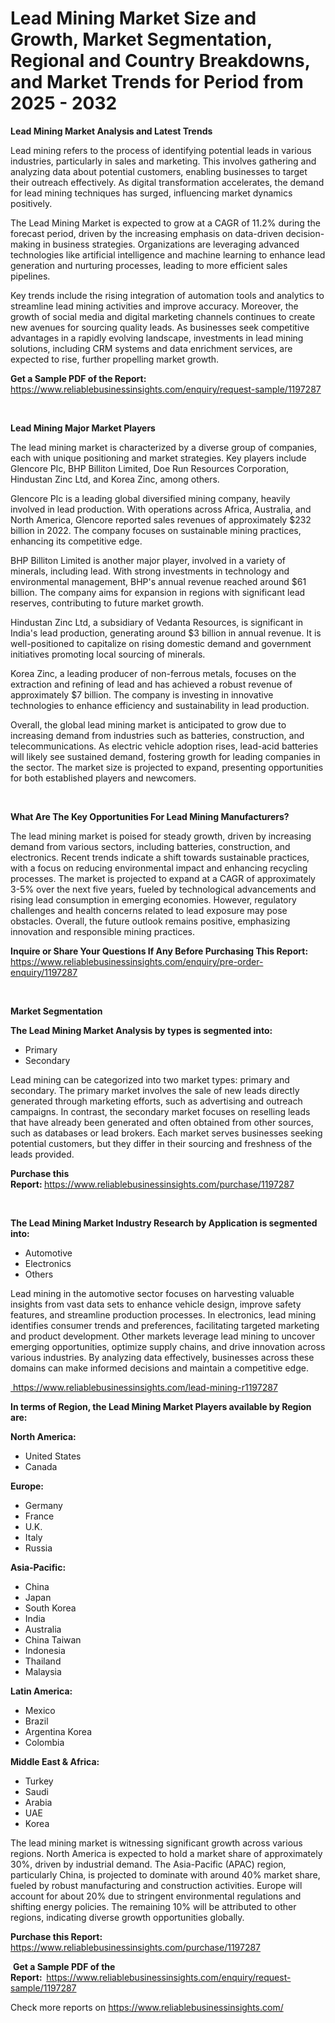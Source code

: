 <p><h1>Lead Mining Market Size and Growth, Market Segmentation, Regional and Country Breakdowns, and Market Trends for Period from 2025 -  2032</h1></p><p><strong>Lead Mining Market Analysis and Latest Trends</strong></p>
<p><p>Lead mining refers to the process of identifying potential leads in various industries, particularly in sales and marketing. This involves gathering and analyzing data about potential customers, enabling businesses to target their outreach effectively. As digital transformation accelerates, the demand for lead mining techniques has surged, influencing market dynamics positively.</p><p>The Lead Mining Market is expected to grow at a CAGR of 11.2% during the forecast period, driven by the increasing emphasis on data-driven decision-making in business strategies. Organizations are leveraging advanced technologies like artificial intelligence and machine learning to enhance lead generation and nurturing processes, leading to more efficient sales pipelines. </p><p>Key trends include the rising integration of automation tools and analytics to streamline lead mining activities and improve accuracy. Moreover, the growth of social media and digital marketing channels continues to create new avenues for sourcing quality leads. As businesses seek competitive advantages in a rapidly evolving landscape, investments in lead mining solutions, including CRM systems and data enrichment services, are expected to rise, further propelling market growth.</p></p>
<p><strong>Get a Sample PDF of the Report:&nbsp;</strong> <a href="https://www.reliablebusinessinsights.com/enquiry/request-sample/1197287?utm_campaign=2239&utm_medium=2&utm_source=Github&utm_content=ia&utm_term=01042025&utm_id=lead-mining">https://www.reliablebusinessinsights.com/enquiry/request-sample/1197287</a></p>
<p>&nbsp;</p>
<p><strong>Lead Mining Major Market Players</strong></p>
<p><p>The lead mining market is characterized by a diverse group of companies, each with unique positioning and market strategies. Key players include Glencore Plc, BHP Billiton Limited, Doe Run Resources Corporation, Hindustan Zinc Ltd, and Korea Zinc, among others.</p><p>Glencore Plc is a leading global diversified mining company, heavily involved in lead production. With operations across Africa, Australia, and North America, Glencore reported sales revenues of approximately $232 billion in 2022. The company focuses on sustainable mining practices, enhancing its competitive edge.</p><p>BHP Billiton Limited is another major player, involved in a variety of minerals, including lead. With strong investments in technology and environmental management, BHP's annual revenue reached around $61 billion. The company aims for expansion in regions with significant lead reserves, contributing to future market growth.</p><p>Hindustan Zinc Ltd, a subsidiary of Vedanta Resources, is significant in India's lead production, generating around $3 billion in annual revenue. It is well-positioned to capitalize on rising domestic demand and government initiatives promoting local sourcing of minerals.</p><p>Korea Zinc, a leading producer of non-ferrous metals, focuses on the extraction and refining of lead and has achieved a robust revenue of approximately $7 billion. The company is investing in innovative technologies to enhance efficiency and sustainability in lead production.</p><p>Overall, the global lead mining market is anticipated to grow due to increasing demand from industries such as batteries, construction, and telecommunications. As electric vehicle adoption rises, lead-acid batteries will likely see sustained demand, fostering growth for leading companies in the sector. The market size is projected to expand, presenting opportunities for both established players and newcomers.</p></p>
<p>&nbsp;</p>
<p><strong>What Are The Key Opportunities For Lead Mining Manufacturers?</strong></p>
<p><p>The lead mining market is poised for steady growth, driven by increasing demand from various sectors, including batteries, construction, and electronics. Recent trends indicate a shift towards sustainable practices, with a focus on reducing environmental impact and enhancing recycling processes. The market is projected to expand at a CAGR of approximately 3-5% over the next five years, fueled by technological advancements and rising lead consumption in emerging economies. However, regulatory challenges and health concerns related to lead exposure may pose obstacles. Overall, the future outlook remains positive, emphasizing innovation and responsible mining practices.</p></p>
<p><strong>Inquire or Share Your Questions If Any Before Purchasing This Report:</strong> <a href="https://www.reliablebusinessinsights.com/enquiry/pre-order-enquiry/1197287?utm_campaign=2239&utm_medium=2&utm_source=Github&utm_content=ia&utm_term=01042025&utm_id=lead-mining">https://www.reliablebusinessinsights.com/enquiry/pre-order-enquiry/1197287</a></p>
<p>&nbsp;</p>
<p><strong>Market Segmentation</strong></p>
<p><strong>The Lead Mining Market Analysis by types is segmented into:</strong></p>
<p><ul><li>Primary</li><li>Secondary</li></ul></p>
<p><p>Lead mining can be categorized into two market types: primary and secondary. The primary market involves the sale of new leads directly generated through marketing efforts, such as advertising and outreach campaigns. In contrast, the secondary market focuses on reselling leads that have already been generated and often obtained from other sources, such as databases or lead brokers. Each market serves businesses seeking potential customers, but they differ in their sourcing and freshness of the leads provided.</p></p>
<p><strong>Purchase this Report:&nbsp;</strong><a href="https://www.reliablebusinessinsights.com/purchase/1197287?utm_campaign=2239&utm_medium=2&utm_source=Github&utm_content=ia&utm_term=01042025&utm_id=lead-mining">https://www.reliablebusinessinsights.com/purchase/1197287</a></p>
<p>&nbsp;</p>
<p><strong>The Lead Mining Market Industry Research by Application is segmented into:</strong></p>
<p><ul><li>Automotive</li><li>Electronics</li><li>Others</li></ul></p>
<p><p>Lead mining in the automotive sector focuses on harvesting valuable insights from vast data sets to enhance vehicle design, improve safety features, and streamline production processes. In electronics, lead mining identifies consumer trends and preferences, facilitating targeted marketing and product development. Other markets leverage lead mining to uncover emerging opportunities, optimize supply chains, and drive innovation across various industries. By analyzing data effectively, businesses across these domains can make informed decisions and maintain a competitive edge.</p></p>
<p><a href="https://www.reliablebusinessinsights.com/lead-mining-r1197287?utm_campaign=2239&utm_medium=2&utm_source=Github&utm_content=ia&utm_term=01042025&utm_id=lead-mining">&nbsp;https://www.reliablebusinessinsights.com/lead-mining-r1197287</a></p>
<p><strong>In terms of Region, the Lead Mining Market Players available by Region are:</strong></p>
<p>
    <p> <strong> North America: </strong>
        <ul>
            <li>United States</li>
            <li>Canada</li>
        </ul>
        </p> 
    <p> <strong> Europe: </strong>
        <ul>
            <li>Germany</li>
            <li>France</li>
            <li>U.K.</li>
            <li>Italy</li>
            <li>Russia</li>
        </ul>
        </p> 
    <p> <strong> Asia-Pacific: </strong>
        <ul>
            <li>China</li>
            <li>Japan</li>
            <li>South Korea</li>
            <li>India</li>
            <li>Australia</li>
            <li>China Taiwan</li>
            <li>Indonesia</li>
            <li>Thailand</li>
            <li>Malaysia</li>
        </ul>
        </p> 
    <p> <strong> Latin America: </strong>
        <ul>
            <li>Mexico</li>
            <li>Brazil</li>
            <li>Argentina Korea</li>
            <li>Colombia</li>
        </ul>
        </p> 
    <p> <strong> Middle East & Africa: </strong>
        <ul>
            <li>Turkey</li>
            <li>Saudi</li>
            <li>Arabia</li>
            <li>UAE</li>
            <li>Korea</li>
        </ul>
    </p>
    </p>
<p><p>The lead mining market is witnessing significant growth across various regions. North America is expected to hold a market share of approximately 30%, driven by industrial demand. The Asia-Pacific (APAC) region, particularly China, is projected to dominate with around 40% market share, fueled by robust manufacturing and construction activities. Europe will account for about 20% due to stringent environmental regulations and shifting energy policies. The remaining 10% will be attributed to other regions, indicating diverse growth opportunities globally.</p></p>
<p><strong>Purchase this Report: </strong><a href="https://www.reliablebusinessinsights.com/purchase/1197287?utm_campaign=2239&utm_medium=2&utm_source=Github&utm_content=ia&utm_term=01042025&utm_id=lead-mining">https://www.reliablebusinessinsights.com/purchase/1197287</a></p>
<p>&nbsp;<strong>Get a Sample PDF of the Report:&nbsp;&nbsp;</strong><a href="https://www.reliablebusinessinsights.com/enquiry/request-sample/1197287?utm_campaign=2239&utm_medium=2&utm_source=Github&utm_content=ia&utm_term=01042025&utm_id=lead-mining">https://www.reliablebusinessinsights.com/enquiry/request-sample/1197287</a></p>
<p><strong></strong></p>
<p>Check more reports on <a href="https://www.reliablebusinessinsights.com/?utm_campaign=2239&utm_medium=2&utm_source=Github&utm_content=ia&utm_term=01042025&utm_id=lead-mining">https://www.reliablebusinessinsights.com/</a></p>
